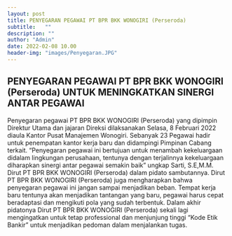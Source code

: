 ```yaml
---
layout: post
title: PENYEGARAN PEGAWAI PT BPR BKK WONOGIRI (Perseroda) 
subtitle:   ""
description: ""
author: "Admin"
date: 2022-02-08 10.00
header-img: "images/Penyegaran.JPG"
---
```



## PENYEGARAN PEGAWAI PT BPR BKK WONOGIRI (Perseroda) UNTUK MENINGKATKAN SINERGI ANTAR PEGAWAI

Penyegaran pegawai PT BPR BKK WONOGIRI (Perseroda) yang dipimpin Direktur Utama dan jajaran Direksi dilaksanakan Selasa, 8 Februari 2022 diaula Kantor Pusat Manajemen Wonogiri. Sebanyak 23 Pegawai hadir untuk penempatan kantor kerja baru dan didampingi Pimpinan Cabang terkait. “Penyegaran pegawai ini bertujuan untuk menambah kekeluargaan didalam lingkungan perusahaan, tentunya dengan terjalinnya kekeluargaan diharapkan sinergi antar pegawai semakin baik” ungkap Sarti, S.E,M.M. Dirut PT BPR BKK WONOGIRI (Perseroda) dalam pidato sambutannya. Dirut PT BPR BKK WONOGIRI (Perseroda) juga mengharapkan bahwa penyegaran pegawai ini jangan sampai menjadikan beban. Tempat kerja baru tentunya akan menjadikan tantangan yang baru, pegawai harus cepat beradaptasi dan mengikuti pola yang sudah terbentuk. Dalam akhir pidatonya Dirut PT BPR BKK WONOGIRI (Perseroda) sekali lagi mengingatkan untuk tetap professional dan menjunjung tinggi “Kode Etik Bankir” untuk menjadikan pedoman dalam menjalankan tugas.
